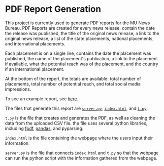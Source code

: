 # PDF Report Generation 

This project is currently used to generate PDF reports for the MU News Bureau. PDF Reports are created for every news release, contain the date the release was published, the title of the original news release, a link to the original news release, a list of the state placements, national placements, and international placements. 

Each placement is on a single line, contains the date the placement was published, the name of the placement's publication, a link to the placement if available, what the potential reach was of the placement, and the country if an international placement. 

At the bottom of the report, the totals are available: total number of placements, total number of potential reach, and total social media impressions. 

To see an example report, see [here](./ChadRose.pdf).

The files that generate this report are [`server.py`](./flask_proj/server.py), [`index.html`](./flask_proj/templates/index.html), and [`t.py`](./flask_proj/t.py).

`t.py` is the file that creates and generates the PDF, as well as cleaning the data from the uploaded CSV file. the file uses several python libraries, including [fpdf](https://pyfpdf.readthedocs.io/en/latest/), [pandas](https://pandas.pydata.org/), and pyparsing. 

`index.html` is the file containing the webpage where the users input their information.

`server.py` is the file that connects `index.html` and `t.py` so that the webpage can run the python script with the information gathered from the webpage. 



